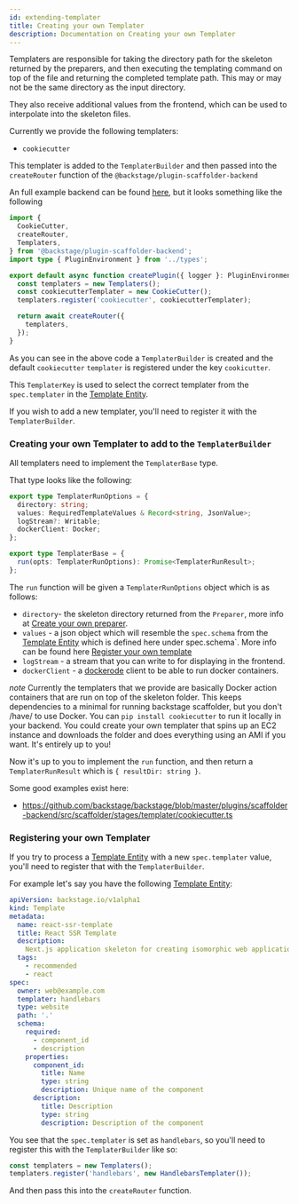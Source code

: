 ```yaml
---
id: extending-templater
title: Creating your own Templater
description: Documentation on Creating your own Templater
---
```


Templaters are responsible for taking the directory path for the skeleton
returned by the preparers, and then executing the templating command on top of
the file and returning the completed template path. This may or may not be the
same directory as the input directory.

They also receive additional values from the frontend, which can be used to
interpolate into the skeleton files.

Currently we provide the following templaters:

- `cookiecutter`

This templater is added to the `TemplaterBuilder` and then passed into the
`createRouter` function of the `@backstage/plugin-scaffolder-backend`

An full example backend can be found
[here](https://github.com/backstage/backstage/blob/d91c10f654475a60829fa33a5c81018e517a319a/packages/backend/src/plugins/scaffolder.ts),
but it looks something like the following

```ts
import {
  CookieCutter,
  createRouter,
  Templaters,
} from '@backstage/plugin-scaffolder-backend';
import type { PluginEnvironment } from '../types';

export default async function createPlugin({ logger }: PluginEnvironment) {
  const templaters = new Templaters();
  const cookiecutterTemplater = new CookieCutter();
  templaters.register('cookiecutter', cookiecutterTemplater);

  return await createRouter({
    templaters,
  });
}
```

As you can see in the above code a `TemplaterBuilder` is created and the default
`cookiecutter` `templater` is registered under the key `cookicutter`.

This `TemplaterKey` is used to select the correct templater from the
`spec.templater` in the
[Template Entity](../../software-catalog/descriptor-format.md#kind-template).

If you wish to add a new templater, you'll need to register it with the
`TemplaterBuilder`.

### Creating your own Templater to add to the `TemplaterBuilder`

All templaters need to implement the `TemplaterBase` type.

That type looks like the following:

```ts
export type TemplaterRunOptions = {
  directory: string;
  values: RequiredTemplateValues & Record<string, JsonValue>;
  logStream?: Writable;
  dockerClient: Docker;
};

export type TemplaterBase = {
  run(opts: TemplaterRunOptions): Promise<TemplaterRunResult>;
};
```

The `run` function will be given a `TemplaterRunOptions` object which is as
follows:

- `directory`- the skeleton directory returned from the `Preparer`, more info at
  [Create your own preparer](./create-your-own-preparer.md).
- `values` - a json object which will resemble the `spec.schema` from the
  [Template Entity](../../software-catalog/descriptor-format.md#kind-template)
  which is defined here under spec.schema`. More info can be found here
  [Register your own template](../adding-templates.md#adding-form-values-in-the-scaffolder-wizard)
- `logStream` - a stream that you can write to for displaying in the frontend.
- `dockerClient` - a [dockerode](https://github.com/apocas/dockerode) client to
  be able to run docker containers.

_note_ Currently the templaters that we provide are basically Docker action
containers that are run on top of the skeleton folder. This keeps dependencies
to a minimal for running backstage scaffolder, but you don't /have/ to use
Docker. You can `pip install cookiecutter` to run it locally in your backend.
You could create your own templater that spins up an EC2 instance and downloads
the folder and does everything using an AMI if you want. It's entirely up to
you!

Now it's up to you to implement the `run` function, and then return a
`TemplaterRunResult` which is `{ resultDir: string }`.

Some good examples exist here:

- https://github.com/backstage/backstage/blob/master/plugins/scaffolder-backend/src/scaffolder/stages/templater/cookiecutter.ts

### Registering your own Templater

If you try to process a
[Template Entity](../../software-catalog/descriptor-format.md#kind-template)
with a new `spec.templater` value, you'll need to register that with the
`TemplaterBuilder`.

For example let's say you have the following
[Template Entity](../../software-catalog/descriptor-format.md#kind-template):

```yaml
apiVersion: backstage.io/v1alpha1
kind: Template
metadata:
  name: react-ssr-template
  title: React SSR Template
  description:
    Next.js application skeleton for creating isomorphic web applications.
  tags:
    - recommended
    - react
spec:
  owner: web@example.com
  templater: handlebars
  type: website
  path: '.'
  schema:
    required:
      - component_id
      - description
    properties:
      component_id:
        title: Name
        type: string
        description: Unique name of the component
      description:
        title: Description
        type: string
        description: Description of the component
```

You see that the `spec.templater` is set as `handlebars`, so you'll need to
register this with the `TemplaterBuilder` like so:

```ts
const templaters = new Templaters();
templaters.register('handlebars', new HandlebarsTemplater());
```

And then pass this into the `createRouter` function.
